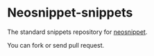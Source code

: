 Neosnippet-snippets
===================

The standard snippets repository for
[neosnippet](https://github.com/Shougo/neosnippet.vim).

You can fork or send pull request.

